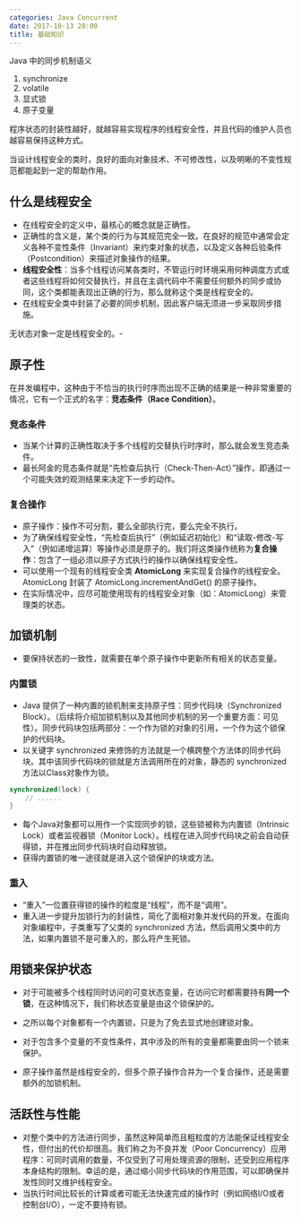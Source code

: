 ```yaml
---
categories: Java Concurrent
date: 2017-10-13 20:00
title: 基础知识
---
```




Java 中的同步机制语义

1. synchronize
2. volatile
3. 显式锁
4. 原子变量



程序状态的封装性越好，就越容易实现程序的线程安全性，并且代码的维护人员也越容易保持这种方式。

当设计线程安全的类时，良好的面向对象技术、不可修改性，以及明晰的不变性规范都能起到一定的帮助作用。



<!-- more -->

## 什么是线程安全

- 在线程安全的定义中，最核心的概念就是正确性。
- 正确性的含义是，某个类的行为与其规范完全一致。在良好的规范中通常会定义各种不变性条件（Invariant）来约束对象的状态，以及定义各种后验条件（Postcondition）来描述对象操作的结果。
- **线程安全性**：当多个线程访问某各类时，不管运行时环境采用何种调度方式或者这些线程将如何交替执行，并且在主调代码中不需要任何额外的同步或协同，这个类都能表现出正确的行为，那么就称这个类是线程安全的。
- 在线程安全类中封装了必要的同步机制，因此客户端无须进一步采取同步措施。

无状态对象一定是线程安全的。- 



## 原子性

在并发编程中，这种由于不恰当的执行时序而出现不正确的结果是一种非常重要的情况，它有一个正式的名字：**竞态条件（Race Condition）**。



### 竞态条件

- 当某个计算的正确性取决于多个线程的交替执行时序时，那么就会发生竞态条件。
- 最长阿金的竞态条件就是“先检查后执行（Check-Then-Act）”操作，即通过一个可能失效的观测结果来决定下一步的动作。



### 复合操作

- 原子操作：操作不可分割，要么全部执行完，要么完全不执行。
- 为了确保线程安全性，“先检查后执行”（例如延迟初始化）和“读取-修改-写入”（例如递增运算）等操作必须是原子的。我们将这类操作统称为**复合操作**：包含了一组必须以原子方式执行的操作以确保线程安全性。
- 可以使用一个现有的线程安全类 **AtomicLong** 来实现复合操作的线程安全。AtomicLong 封装了 AtomicLong.incrementAndGet() 的原子操作。
- 在实际情况中，应尽可能使用现有的线程安全对象（如：AtomicLong）来管理类的状态。



## 加锁机制

- 要保持状态的一致性，就需要在单个原子操作中更新所有相关的状态变量。



### 内置锁

- Java 提供了一种内置的锁机制来支持原子性：同步代码块（Synchronized Block）。（后续将介绍加锁机制以及其他同步机制的另一个重要方面：可见性）。同步代码块包括两部分：一个作为锁的对象的引用，一个作为这个锁保护的代码块。
- 以关键字 synchronized 来修饰的方法就是一个横跨整个方法体的同步代码块。其中该同步代码块的锁就是方法调用所在的对象，静态的 synchronized 方法以Class对象作为锁。

```java
synchronized(lock) {
    // ......
}
```



- 每个Java对象都可以用作一个实现同步的锁，这些锁被称为内置锁（Intrinsic Lock）或者监视器锁（Monitor Lock）。线程在进入同步代码块之前会自动获得锁，并在推出同步代码块时自动释放锁。
- 获得内置锁的唯一途径就是进入这个锁保护的块或方法。



### 重入

- “重入”一位置获得锁的操作的粒度是“线程”，而不是“调用”。
- 重入进一步提升加锁行为的封装性，简化了面相对象并发代码的开发。在面向对象编程中，子类重写了父类的 synchronized 方法，然后调用父类中的方法，如果内置锁不是可重入的，那么将产生死锁。



## 用锁来保护状态

- 对于可能被多个线程同时访问的可变状态变量，在访问它时都需要持有**同一个锁**，在这种情况下，我们称状态变量是由这个锁保护的。


- 之所以每个对象都有一个内置锁，只是为了免去显式地创建锁对象。
- 对于包含多个变量的不变性条件，其中涉及的所有的变量都需要由同一个锁来保护。
- 原子操作虽然是线程安全的，但多个原子操作合并为一个复合操作，还是需要额外的加锁机制。



## 活跃性与性能

- 对整个类中的方法进行同步，虽然这种简单而且粗粒度的方法能保证线程安全性，但付出的代价却很高。我们称之为不良并发（Poor Concurrency）应用程序：可同时调用的数量，不仅受到了可用处理资源的限制，还受到应用程序本身结构的限制。幸运的是，通过缩小同步代码块的作用范围，可以即确保并发性同时又维护线程安全。
- 当执行时间比较长的计算或者可能无法快速完成的操作时（例如网络I/O或者控制台I/O），一定不要持有锁。

